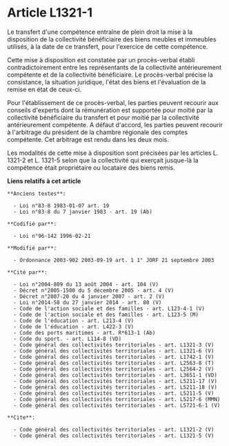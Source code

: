 # Article L1321-1

Le transfert d'une compétence entraîne de plein droit la mise à la disposition de la collectivité bénéficiaire des biens
meubles et immeubles utilisés, à la date de ce transfert, pour l'exercice de cette compétence. 

Cette mise à disposition est constatée par un procès-verbal établi contradictoirement entre les représentants de la
collectivité antérieurement compétente et de la collectivité bénéficiaire. Le procès-verbal précise la consistance, la
situation juridique, l'état des biens et l'évaluation de la remise en état de ceux-ci. 

Pour l'établissement de ce procès-verbal, les parties peuvent recourir aux conseils d'experts dont la rémunération est
supportée pour moitié par la collectivité bénéficiaire du transfert et pour moitié par la collectivité antérieurement
compétente. A défaut d'accord, les parties peuvent recourir à l'arbitrage du président de la chambre régionale des comptes
compétente. Cet arbitrage est rendu dans les deux mois. 

Les modalités de cette mise à disposition sont précisées par les articles L. 1321-2 et L. 1321-5 selon que la collectivité
qui exerçait jusque-là la compétence était propriétaire ou locataire des biens remis.

**Liens relatifs à cet article**

	**Anciens textes**:

	  - Loi n°83-8 1983-01-07 art. 19
	  - Loi n°83-8 du 7 janvier 1983 - art. 19 (Ab)

	**Codifié par**:

	  - Loi n°96-142 1996-02-21

	**Modifié par**:

	  - Ordonnance 2003-902 2003-09-19 art. 1 1° JORF 21 septembre 2003

	**Cité par**:

	  - Loi n°2004-809 du 13 août 2004 - art. 104 (V)
	  - Décret n°2005-1500 du 5 décembre 2005 - art. 4 (V)
	  - Décret n°2007-20 du 4 janvier 2007 - art. 2 (V)
	  - Loi n°2014-58 du 27 janvier 2014 - art. 80 (V)
	  - Code de l'action sociale et des familles - art. L123-4-1 (V)
	  - Code de l'action sociale et des familles - art. L123-5 (M)
	  - Code de l'éducation - art. L213-4 (V)
	  - Code de l'éducation - art. L422-3 (V)
	  - Code des ports maritimes - art. R*613-1 (Ab)
	  - Code du sport. - art. L114-8 (VD)
	  - Code général des collectivités territoriales - art. L1321-3 (V)
	  - Code général des collectivités territoriales - art. L1321-6 (V)
	  - Code général des collectivités territoriales - art. L1742-1 (V)
	  - Code général des collectivités territoriales - art. L2563-8 (T)
	  - Code général des collectivités territoriales - art. L2564-2 (V)
	  - Code général des collectivités territoriales - art. L3651-1 (VD)
	  - Code général des collectivités territoriales - art. L5211-17 (V)
	  - Code général des collectivités territoriales - art. L5211-18 (V)
	  - Code général des collectivités territoriales - art. L5211-5 (V)
	  - Code général des collectivités territoriales - art. L5217-6 (MMN)
	  - Code général des collectivités territoriales - art. L5721-6-1 (V)

	**Cite**:

	  - Code général des collectivités territoriales - art. L1321-2 (V)
	  - Code général des collectivités territoriales - art. L1321-5 (V)
